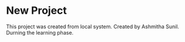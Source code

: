 # New Project

This project was created from local system.
Created by Ashmitha Sunil.
Durning the learning phase.
